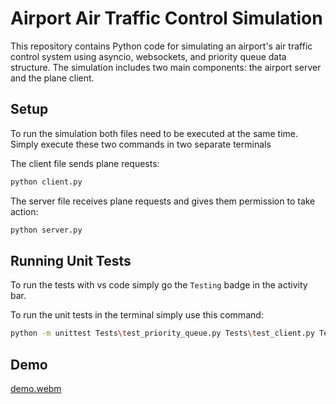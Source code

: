 # Airport Air Traffic Control Simulation

This repository contains Python code for simulating an airport's air traffic control system using asyncio, websockets, and priority queue data structure. The simulation includes two main components: the airport server and the plane client.


## Setup

To run the simulation both files need to be executed at the same time. 
Simply execute these two commands in two separate terminals

The client file sends plane requests:
```bash
python client.py
```

The server file receives plane requests and gives them permission to take action:
```bash
python server.py
```


## Running Unit Tests
To run the tests with vs code simply go the `Testing` badge in the activity bar.

To run the unit tests in the terminal simply use this command:

```bash
python -m unittest Tests\test_priority_queue.py Tests\test_client.py Tests\test_server.py     
```

## Demo

[demo.webm](https://github.com/SpyrosMitsis/data_structure_assigment_1/assets/66162195/720bba87-9ff5-49ed-bde0-869b15fe8c91)
